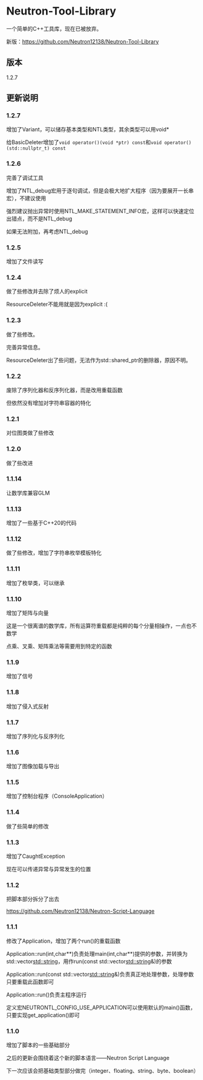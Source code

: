 # Neutron-Tool-Library

一个简单的C++工具库，现在已被放弃。

新版：https://github.com/Neutron12138/Neutron-Tool-Library

## 版本

1.2.7

## 更新说明

### 1.2.7

增加了Variant，可以储存基本类型和NTL类型，其余类型可以用void*

给BasicDeleter增加了```void operator()(void *ptr) const```和```void operator()(std::nullptr_t) const```

### 1.2.6

完善了调试工具

增加了NTL_debug宏用于逐句调试，但是会极大地扩大程序（因为要展开一长串宏），不建议使用

强烈建议抛出异常时使用NTL_MAKE_STATEMENT_INFO宏，这样可以快速定位出错点，而不是NTL_debug

如果无法附加，再考虑NTL_debug

### 1.2.5

增加了文件读写

### 1.2.4

做了些修改并去除了烦人的explicit

ResourceDeleter不能用就是因为explicit :(

### 1.2.3

做了些修改。

完善异常信息。

ResourceDeleter出了些问题，无法作为std::shared_ptr的删除器，原因不明。

### 1.2.2

废除了序列化器和反序列化器，而是改用重载函数

但依然没有增加对字符串容器的特化

### 1.2.1

对位图类做了些修改

### 1.2.0

做了些改进

### 1.1.14

让数学库兼容GLM

### 1.1.13

增加了一些基于C++20的代码

### 1.1.12

做了些修改，增加了字符串枚举模板特化

### 1.1.11

增加了枚举类，可以继承

### 1.1.10

增加了矩阵与向量

这是一个很离谱的数学库，所有运算符重载都是纯粹的每个分量相操作，一点也不数学

点乘、叉乘、矩阵乘法等需要用到特定的函数

### 1.1.9

增加了信号

### 1.1.8

增加了侵入式反射

### 1.1.7

增加了序列化与反序列化

### 1.1.6

增加了图像加载与导出

### 1.1.5

增加了控制台程序（ConsoleApplication）

### 1.1.4

做了些简单的修改

### 1.1.3

增加了CaughtException

现在可以传递异常与异常发生的位置

### 1.1.2

把脚本部分拆分了出去

https://github.com/Neutron12138/Neutron-Script-Language

### 1.1.1

修改了Application，增加了两个run()的重载函数

Application::run(int,char**)负责处理main(int,char**)提供的参数，并转换为std::vector<std::string>，用作run(const std::vector<std::string>&)的参数

Application::run(const std::vector<std::string>&)负责真正地处理参数，处理参数只要重载此函数即可

Application::run()负责主程序运行

定义宏NEUTRONTL_CONFIG_USE_APPLICATION可以使用默认的main()函数，只要实现get_application()即可

### 1.1.0

增加了脚本的一些基础部分

之后的更新会围绕着这个新的脚本语言——Neutron Script Language

下一次应该会把基础类型部分做完（integer、floating、string、byte、boolean）
